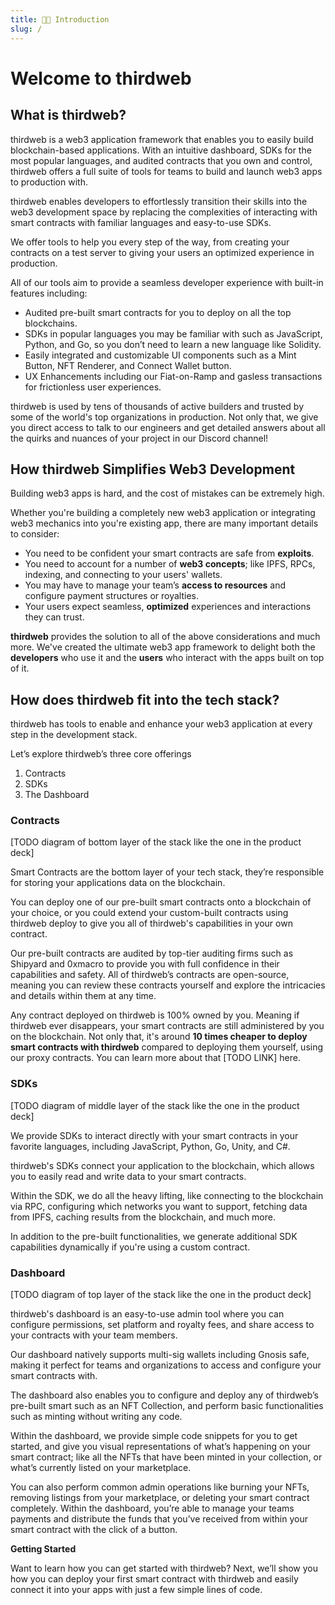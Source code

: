 ```yaml
---
title: 👩‍💻 Introduction
slug: /
---
```


# Welcome to thirdweb

## What is thirdweb?

thirdweb is a web3 application framework that enables you to easily build blockchain-based applications. With an intuitive dashboard, SDKs for the most popular languages, and audited contracts that you own and control, thirdweb offers a full suite of tools for teams to build and launch web3 apps to production with.

thirdweb enables developers to effortlessly transition their skills into the web3 development space by replacing the complexities of interacting with smart contracts with familiar languages and easy-to-use SDKs.

We offer tools to help you every step of the way, from creating your contracts on a test server to giving your users an optimized experience in production.

All of our tools aim to provide a seamless developer experience with built-in features including:

- Audited pre-built smart contracts for you to deploy on all the top blockchains.
- SDKs in popular languages you may be familiar with such as JavaScript, Python, and Go, so you don’t need to learn a new language like Solidity.
- Easily integrated and customizable UI components such as a Mint Button, NFT Renderer, and Connect Wallet button.
- UX Enhancements including our Fiat-on-Ramp and gasless transactions for frictionless user experiences.

thirdweb is used by tens of thousands of active builders and trusted by some of the world's top organizations in production. Not only that, we give you direct access to talk to our engineers and get detailed answers about all the quirks and nuances of your project in our Discord channel!

## How thirdweb Simplifies Web3 Development

Building web3 apps is hard, and the cost of mistakes can be extremely high.

Whether you're building a completely new web3 application or integrating web3 mechanics into you're existing app, there are many important details to consider:

- You need to be confident your smart contracts are safe from **exploits**.
- You need to account for a number of **web3 concepts**; like IPFS, RPCs, indexing, and connecting to your users' wallets.
- You may have to manage your team’s **access to resources** and configure payment structures or royalties.
- Your users expect seamless, **optimized** experiences and interactions they can trust.

**thirdweb** provides the solution to all of the above considerations and much more. We've created the ultimate web3 app framework to delight both the **developers** who use it and the **users** who interact with the apps built on top of it.

## How does thirdweb fit into the tech stack?

thirdweb has tools to enable and enhance your web3 application at every step in the development stack.

Let’s explore thirdweb’s three core offerings

1. Contracts
2. SDKs
3. The Dashboard

### Contracts

[TODO diagram of bottom layer of the stack like the one in the product deck]

Smart Contracts are the bottom layer of your tech stack, they’re responsible for storing your applications data on the blockchain.

You can deploy one of our pre-built smart contracts onto a blockchain of your choice, or you could extend your custom-built contracts using thirdweb deploy to give you all of thirdweb's capabilities in your own contract.

Our pre-built contracts are audited by top-tier auditing firms such as Shipyard and 0xmacro to provide you with full confidence in their capabilities and safety. All of thirdweb’s contracts are open-source, meaning you can review these contracts yourself and explore the intricacies and details within them at any time.

Any contract deployed on thirdweb is 100% owned by you. Meaning if thirdweb ever disappears, your smart contracts are still administered by you on the blockchain. Not only that, it's around **10 times cheaper to deploy smart contracts with thirdweb** compared to deploying them yourself, using our proxy contracts. You can learn more about that [TODO LINK] here.

### SDKs

[TODO diagram of middle layer of the stack like the one in the product deck]

We provide SDKs to interact directly with your smart contracts in your favorite languages, including JavaScript, Python, Go, Unity, and C#.

thirdweb's SDKs connect your application to the blockchain, which allows you to easily read and write data to your smart contracts.

Within the SDK, we do all the heavy lifting, like connecting to the blockchain via RPC, configuring which networks you want to support, fetching data from IPFS, caching results from the blockchain, and much more.

In addition to the pre-built functionalities, we generate additional SDK capabilities dynamically if you're using a custom contract.

### Dashboard

[TODO diagram of top layer of the stack like the one in the product deck]

thirdweb's dashboard is an easy-to-use admin tool where you can configure permissions, set platform and royalty fees, and share access to your contracts with your team members.

Our dashboard natively supports multi-sig wallets including Gnosis safe, making it perfect for teams and organizations to access and configure your smart contracts with.

The dashboard also enables you to configure and deploy any of thirdweb’s pre-built smart such as an NFT Collection, and perform basic functionalities such as minting without writing any code.

Within the dashboard, we provide simple code snippets for you to get started, and give you visual representations of what’s happening on your smart contract; like all the NFTs that have been minted in your collection, or what’s currently listed on your marketplace.

You can also perform common admin operations like burning your NFTs, removing listings from your marketplace, or deleting your smart contract completely. Within the dashboard, you’re able to manage your teams payments and distribute the funds that you’ve received from within your smart contract with the click of a button.

**Getting Started**

Want to learn how you can get started with thirdweb? Next, we’ll show you how you can deploy your first smart contract with thirdweb and easily connect it into your apps with just a few simple lines of code.

